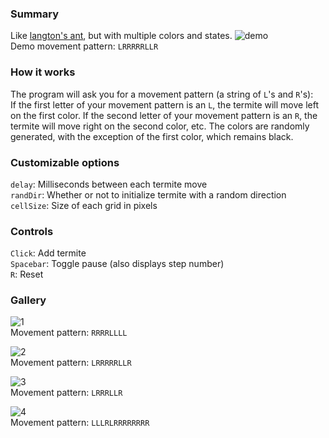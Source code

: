### Summary

Like [langton's ant](https://github.com/forsythe/langtons-ant), but with multiple colors and states. ![demo](https://i.gyazo.com/023e79492d360680603d400e3c9d3999.gif)  
Demo movement pattern: `LRRRRRLLR`  

### How it works

The program will ask you for a movement pattern (a string of  `L`'s and `R`'s):   
If the first letter of your movement pattern is an `L`, the termite will move left on the first color. If the second letter of your movement pattern is an `R`, the termite will move right on the second color, etc. The colors are randomly generated, with the exception of the first color, which remains black.  


### Customizable options  
`delay`: Milliseconds between each termite move  
`randDir`: Whether or not to initialize termite with a random direction  
`cellSize`: Size of each grid in pixels  

### Controls  
`Click`: Add termite  
`Spacebar`: Toggle pause (also displays step number)  
`R`: Reset  

### Gallery  
![1](https://i.gyazo.com/4944079ff00151bfdc13ac6e084464f3.gif)  
Movement pattern: `RRRRLLLL`  

![2](https://i.gyazo.com/fd137d6e8585e81c486a9529e9ae0a81.gif)  
Movement pattern: `LRRRRRLLR`  

![3](https://i.gyazo.com/a0db2b5a0221d3438955a453cdae2b40.gif)  
Movement pattern: `LRRRLLR`  

![4](https://i.gyazo.com/9c95124116322b8369f01b9b09d5774b.gif)  
Movement pattern: `LLLRLRRRRRRRR`  
